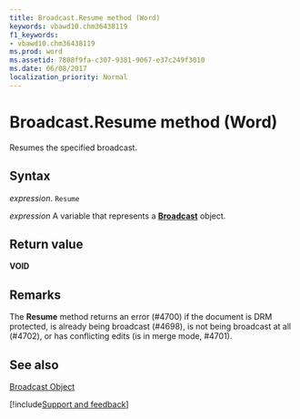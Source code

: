 ```yaml
---
title: Broadcast.Resume method (Word)
keywords: vbawd10.chm36438119
f1_keywords:
- vbawd10.chm36438119
ms.prod: word
ms.assetid: 7808f9fa-c307-9381-9067-e37c249f3010
ms.date: 06/08/2017
localization_priority: Normal
---
```



# Broadcast.Resume method (Word)

Resumes the specified broadcast.


## Syntax

_expression_. `Resume`

_expression_ A variable that represents a **[Broadcast](Word.broadcast.md)** object.


## Return value

 **VOID**


## Remarks

The  **Resume** method returns an error (#4700) if the document is DRM protected, is already being broadcast (#4698), is not being broadcast at all (#4702), or has conflicting edits (is in merge mode, #4701).


## See also


[Broadcast Object](Word.broadcast.md)

[!include[Support and feedback](~/includes/feedback-boilerplate.md)]